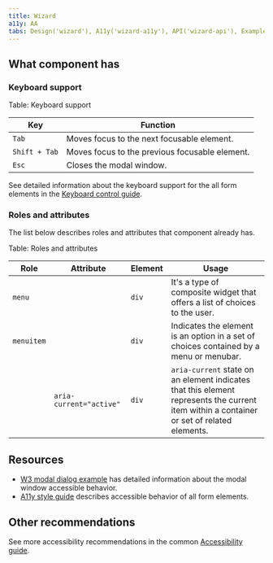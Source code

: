 ```yaml
---
title: Wizard
a11y: AA
tabs: Design('wizard'), A11y('wizard-a11y'), API('wizard-api'), Example('wizard-code'), Changelog('wizard-changelog')
---
```


## What component has

### Keyboard support

Table: Keyboard support

| Key           | Function                                       |
| ------------- | ---------------------------------------------- |
| `Tab`         | Moves focus to the next focusable element.     |
| `Shift + Tab` | Moves focus to the previous focusable element. |
| `Esc`         | Closes the modal window.                       |

See detailed information about the keyboard support for the all form elements in the [Keyboard control guide](/core-principles/a11y/a11y-keyboard).

### Roles and attributes

The list below describes roles and attributes that component already has.

Table: Roles and attributes

| Role       | Attribute               | Element | Usage                                                                                                                                     |
| ---------- | ----------------------- | ------- | ----------------------------------------------------------------------------------------------------------------------------------------- |
| `menu`     |                         | `div`   | It's a type of composite widget that offers a list of choices to the user.                                                                |
| `menuitem` |                         | `div`   | Indicates the element is an option in a set of choices contained by a menu or menubar.                                                    |
|            | `aria-current="active"` | `div`   | `aria-current` state on an element indicates that this element represents the current item within a container or set of related elements. |

## Resources

- [W3 modal dialog example](https://www.w3.org/TR/wai-aria-practices-1.1/examples/dialog-modal/dialog.html) has detailed information about the modal window accessible behavior.
- [A11y style guide](https://a11y-style-guide.com/style-guide/section-forms.html) describes accessible behavior of all form elements.

## Other recommendations

See more accessibility recommendations in the common [Accessibility guide](/core-principles/a11y/a11y).
